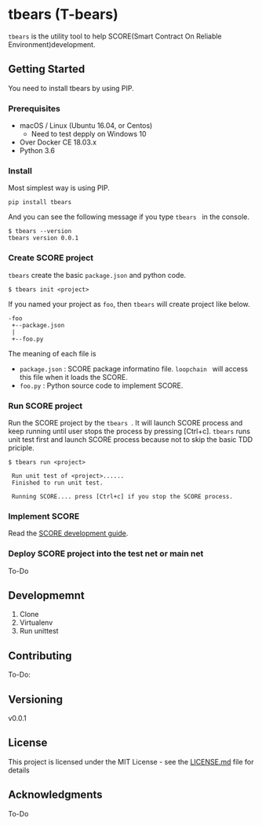 tbears (T-bears)
=======

```tbears``` is the utility tool to help SCORE(Smart Contract On Reliable Environment)development.

## Getting Started
You need to install tbears by using PIP.

### Prerequisites
* macOS / Linux (Ubuntu 16.04, or Centos)
	* Need to test depply on Windows 10
* Over Docker CE 18.03.x
* Python 3.6

### Install

Most simplest way is using PIP.

```
pip install tbears
```

And you can see the following message if you type ```tbears ``` in the console.

```
$ tbears --version
tbears version 0.0.1
```

### Create SCORE project
 ```tbears``` create the basic ```package.json``` and python code.
```
$ tbears init <project>
```
 If you named your project as ```foo```, then ```tbears``` will create project like below.

 ```
 -foo
  +--package.json
  |
  +--foo.py
 ```
  The meaning of each file is
  * ```package.json``` : SCORE package informatino file. ```loopchain ``` will access this file when it loads the SCORE.
  * ```foo.py``` : Python source code to implement SCORE.

### Run SCORE project

 Run the SCORE project by the ```tbears ```. It will launch SCORE process and keep running until user stops the process by pressing [Ctrl+c]. ```tbears``` runs unit test first and launch SCORE process because not to skip the basic TDD priciple.

```
$ tbears run <project>

 Run unit test of <project>......
 Finished to run unit test.

 Running SCORE.... press [Ctrl+c] if you stop the SCORE process.
```


### Implement SCORE
 Read the [SCORE development guide]().


### Deploy SCORE project into the test net or main net

To-Do


## Developmemnt

 1. Clone
 2. Virtualenv
 3. Run unittest

## Contributing

To-Do:

## Versioning

 v0.0.1

## License

This project is licensed under the MIT License - see the [LICENSE.md](LICENSE.md) file for details

## Acknowledgments
 To-Do
